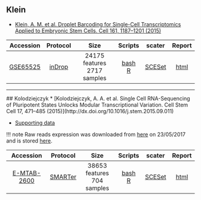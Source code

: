 ## Klein
* [Klein, A. M. et al. Droplet Barcoding for Single-Cell Transcriptomics Applied to Embryonic Stem Cells. Cell 161, 1187–1201 (2015)](http://dx.doi.org/10.1016/j.cell.2015.04.044)

|Accession|Protocol|Size|Scripts|scater|Report|
|:-:|:-:|:-:|:-:|:-:|:-:|
|[GSE65525](https://www.ncbi.nlm.nih.gov/geo/query/acc.cgi?acc=GSE65525)|[inDrop](http://dx.doi.org/10.1016/j.cell.2015.04.044)|24175 features<br>2717 samples |[bash](https://github.com/hemberg-lab/scRNA.seq.datasets/blob/master/bash/klein.sh)<br>[R](https://github.com/hemberg-lab/scRNA.seq.datasets/blob/master/R/klein.R)|[SCESet](https://scrnaseq-public-datasets.s3.amazonaws.com/scater-objects/klein.rds)|[html](https://scrnaseq-public-datasets.s3.amazonaws.com/scater-reports/klein.html)|

<hr>
## Kolodziejczyk
* [Kolodziejczyk, A. A. et al. Single Cell RNA-Sequencing of Pluripotent States Unlocks Modular Transcriptional Variation. Cell Stem Cell 17, 471–485 (2015)](http://dx.doi.org/10.1016/j.stem.2015.09.011)

* [Supporting data](http://www.ebi.ac.uk/teichmann-srv/espresso/)

!!! note
    Raw reads expression was downloaded from [here](http://www.ebi.ac.uk/teichmann-srv/espresso/) on 23/05/2017 and is stored [here](https://s3.amazonaws.com/scrnaseq-public-datasets/manual-data/kolodziejczyk/counttable_es.csv).

|Accession|Protocol|Size|Scripts|scater|Report|
|:-:|:-:|:-:|:-:|:-:|:-:|
|[E-MTAB-2600](http://www.ebi.ac.uk/arrayexpress/experiments/E-MTAB-2600)|[SMARTer](http://www.clontech.com/US/Products/cDNA_Synthesis_and_Library_Construction/Next_Gen_Sequencing_Kits/Total_RNA-Seq/Universal_RNA_Seq_Random_Primed)|38653 features<br>704 samples |[bash](https://github.com/hemberg-lab/scRNA.seq.datasets/blob/master/bash/kolodziejczyk.sh)<br>[R](https://github.com/hemberg-lab/scRNA.seq.datasets/blob/master/R/kolodziejczyk.R)|[SCESet](https://scrnaseq-public-datasets.s3.amazonaws.com/scater-objects/kolodziejczyk.rds)|[html](https://scrnaseq-public-datasets.s3.amazonaws.com/scater-reports/kolodziejczyk.html)|
